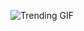 
<!-- GIF_SECTION -->
![Trending GIF](https://media1.giphy.com/media/v1.Y2lkPThiYjIxNzcydWF0MzR3aXFtYWVseWlobDk3aDl1NnhkZmJneTBkeTE1d2NmZG5zYiZlcD12MV9naWZzX3NlYXJjaCZjdD1n/C9AtxaqrdVngF76L4X/giphy.gif)
<!-- END_GIF_SECTION -->
